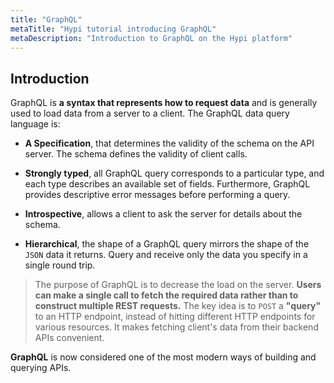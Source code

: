 ```yaml
---
title: "GraphQL"
metaTitle: "Hypi tutorial introducing GraphQL"
metaDescription: "Introduction to GraphQL on the Hypi platform"
---
```


## Introduction
GraphQL is **a syntax that represents how to request data** and is generally used to load data from a server to a client. The GraphQL data query language is:

* **A Specification**, that determines the validity of the schema on the API server. The schema defines the validity of client calls.

* **Strongly typed**, all GraphQL query corresponds to a particular type, and each type describes an available set of fields.  Furthermore,  GraphQL provides descriptive error messages before performing a query.

* **Introspective**, allows a client to ask the server for details about the schema.

* **Hierarchical**, the shape of a GraphQL query mirrors the shape of the `JSON` data it returns. Query and receive only the data you specify in a single round trip.

> The purpose of GraphQL is to decrease the load on the server. **Users can make a single call to fetch the required data rather than to construct multiple REST requests.** The key idea is to `POST` a **"query"** to an HTTP endpoint, instead of hitting different HTTP endpoints for various resources. It makes fetching client's data from their backend APIs convenient.

**GraphQL** is now considered one of the most modern ways of building and querying APIs. 
 
